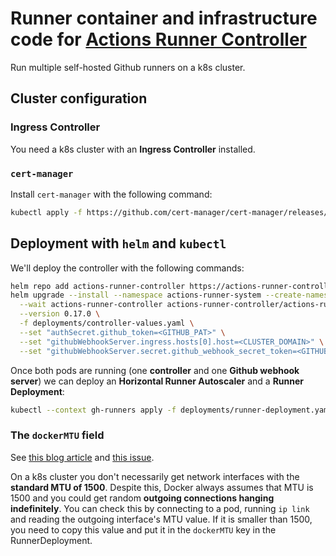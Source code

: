 # Runner container and infrastructure code for [Actions Runner Controller](https://github.com/actions-runner-controller/actions-runner-controller)

Run multiple self-hosted Github runners on a k8s cluster.

## Cluster configuration

### Ingress Controller

You need a k8s cluster with an **Ingress Controller** installed.

### `cert-manager`

Install `cert-manager` with the following command:

```bash
kubectl apply -f https://github.com/cert-manager/cert-manager/releases/download/v1.7.1/cert-manager.yaml
```

## Deployment with `helm` and `kubectl`

We'll deploy the controller with the following commands:

```bash
helm repo add actions-runner-controller https://actions-runner-controller.github.io/actions-runner-controller
helm upgrade --install --namespace actions-runner-system --create-namespace \
  --wait actions-runner-controller actions-runner-controller/actions-runner-controller \
  --version 0.17.0 \
  -f deployments/controller-values.yaml \
  --set "authSecret.github_token=<GITHUB_PAT>" \
  --set "githubWebhookServer.ingress.hosts[0].host=<CLUSTER_DOMAIN>" \
  --set "githubWebhookServer.secret.github_webhook_secret_token=<GITHUB_WEBHOOK_SECRET>"
```

Once both pods are running (one **controller** and one **Github webhook server**) we can deploy an **Horizontal Runner Autoscaler** and a **Runner Deployment**:

```bash
kubectl --context gh-runners apply -f deployments/runner-deployment.yaml
```

### The `dockerMTU` field

See [this blog article](https://mlohr.com/docker-mtu/) and [this issue](https://github.com/actions-runner-controller/actions-runner-controller/issues/651).

On a k8s cluster you don't necessarily get network interfaces with the **standard MTU of 1500**. Despite this, Docker always assumes that MTU is 1500 and you could get random **outgoing connections hanging indefinitely**. You can check this by connecting to a pod, running `ip link` and reading the outgoing interface's MTU value. If it is smaller than 1500, you need to copy this value and put it in the `dockerMTU` key in the RunnerDeployment.

